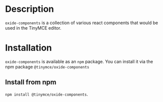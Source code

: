 # Description

`oxide-components` is a collection of various react components that would be used in the TinyMCE editor.

# Installation

`oxide-components` is available as an `npm` package. You can install it via the npm package `@tinymce/oxide-components`

## Install from npm

`npm install @tinymce/oxide-components`.
